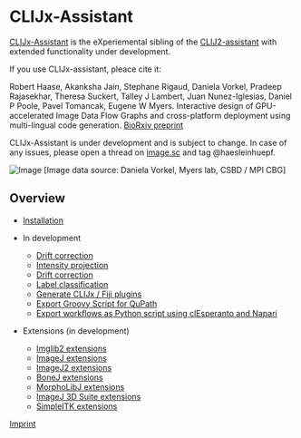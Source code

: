 # CLIJx-Assistant
[CLIJx-Assistant](https://clij.github.io/clijx-assistant) is the eXperiemental sibling of the [CLIJ2-assistant](https://clij.github.io/assistant) with extended functionality under development. 

If you use CLIJx-assistant, pleace cite it: 

Robert Haase, Akanksha Jain, Stephane Rigaud, Daniela Vorkel, Pradeep Rajasekhar, Theresa Suckert, Talley J Lambert, Juan Nunez-Iglesias, Daniel P Poole, Pavel Tomancak, Eugene W Myers. Interactive design of GPU-accelerated Image Data Flow Graphs and cross-platform deployment using multi-lingual code generation. [BioRxiv preprint](https://www.biorxiv.org/content/10.1101/2020.11.19.386565v1)

CLIJx-Assistant is under development and is subject to change. In case of any issues, please open a thread on [image.sc](https://image.sc) and tag @haesleinhuepf.

![Image](images/teaser_landscape.gif)
[Image data source: Daniela Vorkel, Myers lab, CSBD / MPI CBG]

## Overview
* [Installation](https://clij.github.io/assistant/installation#extensions)
* In development
  * [Drift correction](https://clij.github.io/clijx-assistant/drift_correction)
  * [Intensity projection](https://clij.github.io/clijx-assistant/intensity_projection)
  * [Drift correction](https://clij.github.io/clijx-assistant/drift_correction)
  * [Label classification](https://clij.github.io/clijx-assistant/clijx_weka_label_classifier)
  * [Generate CLIJx / Fiji plugins](https://clij.github.io/clijx-assistant/generate_clijx_plugins)
  * [Export Groovy Script for QuPath](https://clij.github.io/clijx-assistant/export_to_clupath)
  * [Export workflows as Python script using clEsperanto and Napari](https://clij.github.io/clijx-assistant/te_oki_export)

* Extensions (in development) 
  * [Imglib2 extensions](https://github.com/clij/clijx-assistant-imglib2)
  * [ImageJ extensions](https://github.com/clij/clijx-assistant-imagej)
  * [ImageJ2 extensions](https://github.com/clij/clijx-assistant-imagej2)
  * [BoneJ extensions](https://github.com/clij/clijx-assistant-bonej)
  * [MorphoLibJ extensions](https://github.com/clij/clijx-assistant-morpholibj)
  * [ImageJ 3D Suite extensions](https://github.com/clij/clijx-assistant-imagej3dsuite)
  * [SimpleITK extensions](https://github.com/clij/clijx-assistant-simpleitk)

[Imprint](https://clij.github.io/imprint)
